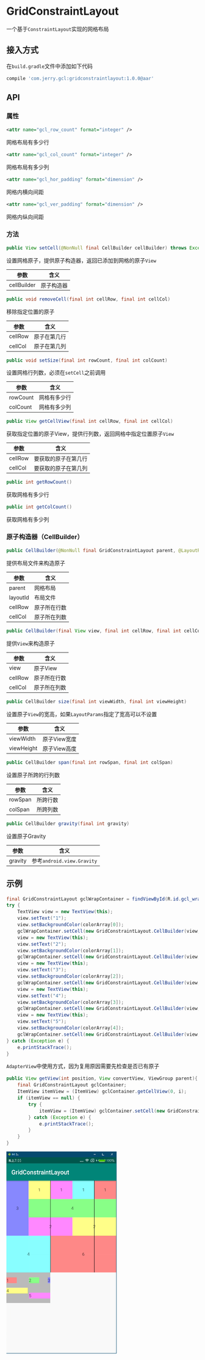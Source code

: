 

# GridConstraintLayout

一个基于`ConstraintLayout`实现的网格布局

## 接入方式

在`build.gradle`文件中添加如下代码

```groovy
compile 'com.jerry.gcl:gridconstraintlayout:1.0.0@aar'
```

## API

### 属性

```xml
<attr name="gcl_row_count" format="integer" />
```

网格布局有多少行

```xml
<attr name="gcl_col_count" format="integer" />
```

网格布局有多少列

```xml
<attr name="gcl_hor_padding" format="dimension" />
```

网格内横向间距

```xml
<attr name="gcl_ver_padding" format="dimension" />
```

网格内纵向间距

### 方法

```java
public View setCell(@NonNull final CellBuilder cellBuilder) throws Exception
```

设置网格原子，提供原子构造器，返回已添加到网格的原子`View`

| 参数        | 含义 |
| ---------- | ---------- |
| cellBuilder | 原子构造器 |

```java
public void removeCell(final int cellRow, final int cellCol)
```

移除指定位置的原子

| 参数    | 含义         |
| ------- | ------------ |
| cellRow | 原子在第几行 |
| cellCol | 原子在第几列 |

```java
public void setSize(final int rowCount, final int colCount)
```

设置网格行列数，必须在`setCell`之前调用

| 参数 | 含义         |
| -------- | ------------ |
| rowCount | 网格有多少行 |
| colCount | 网格有多少列 |

```java
public View getCellView(final int cellRow, final int cellCol)
```

获取指定位置的原子View，提供行列数，返回网格中指定位置原子`View`

| 参数 | 含义                 |
| -------------------- | -------------------- |
| cellRow | 要获取的原子在第几行 |
| cellCol | 要获取的原子在第几列 |

```java
public int getRowCount()
```

获取网格有多少行

```java
public int getColCount()
```

获取网格有多少列

### 原子构造器（CellBuilder）

```java
public CellBuilder(@NonNull final GridConstraintLayout parent, @LayoutRes final int layoutId, final int cellRow, final int cellCol) throws NullPointerException
```

提供布局文件来构造原子

| 参数     | 含义         |
| -------- | ------------ |
| parent   | 网格布局     |
| layoutId | 布局文件     |
| cellRow  | 原子所在行数 |
| cellCol  | 原子所在列数 |

```java
public CellBuilder(final View view, final int cellRow, final int cellCol) throws NullPointerException
```

提供`View`来构造原子

| 参数    | 含义         |
| ------- | ------------ |
| view    | 原子View     |
| cellRow | 原子所在行数 |
| cellCol | 原子所在列数 |

```java
public CellBuilder size(final int viewWidth, final int viewHeight)
```

设置原子`View`的宽高，如果`LayoutParams`指定了宽高可以不设置

| 参数       | 含义         |
| ---------- | ------------ |
| viewWidth  | 原子View宽度 |
| viewHeight | 原子View高度 |

```java
public CellBuilder span(final int rowSpan, final int colSpan)
```

设置原子所跨的行列数

| 参数    | 含义     |
| ------- | -------- |
| rowSpan | 所跨行数 |
| colSpan | 所跨列数 |

```java
public CellBuilder gravity(final int gravity)
```

设置原子Gravity

| 参数    | 含义                       |
| ------- | -------------------------- |
| gravity | 参考`android.view.Gravity` |

## 示例

```java
final GridConstraintLayout gclWrapContainer = findViewById(R.id.gcl_wrap_container);
try {
    TextView view = new TextView(this);
    view.setText("1");
    view.setBackgroundColor(colorArray[0]);
    gclWrapContainer.setCell(new GridConstraintLayout.CellBuilder(view, 0, 0).size(100, ConstraintSet.WRAP_CONTENT));
    view = new TextView(this);
    view.setText("2");
    view.setBackgroundColor(colorArray[1]);
    gclWrapContainer.setCell(new GridConstraintLayout.CellBuilder(view, 0, 2).size(100, ConstraintSet.WRAP_CONTENT));
    view = new TextView(this);
    view.setText("3");
    view.setBackgroundColor(colorArray[2]);
    gclWrapContainer.setCell(new GridConstraintLayout.CellBuilder(view, 0, 3).size(ConstraintSet.WRAP_CONTENT, ConstraintSet.WRAP_CONTENT).gravity(Gravity.RIGHT));
    view = new TextView(this);
    view.setText("4");
    view.setBackgroundColor(colorArray[3]);
    gclWrapContainer.setCell(new GridConstraintLayout.CellBuilder(view, 1, 0).size(210, ConstraintSet.WRAP_CONTENT).span(1, 2).gravity(Gravity.LEFT | Gravity.TOP));
    view = new TextView(this);
    view.setText("5");
    view.setBackgroundColor(colorArray[4]);
    gclWrapContainer.setCell(new GridConstraintLayout.CellBuilder(view, 1, 2).size(210, ConstraintSet.WRAP_CONTENT).span(1, 2));
} catch (Exception e) {
    e.printStackTrace();
}
```

`AdapterView`中使用方式，因为复用原因需要先检查是否已有原子

```java
public View getView(int position, View convertView, ViewGroup parent){
    final GridConstraintLayout gclContainer;
    ItemView itemView = (ItemView) gclContainer.getCellView(0, i);
    if (itemView == null) {
        try {
            itemView = (ItemView) gclContainer.setCell(new GridConstraintLayout.CellBuilder(new ItemView(context, 0, i).size(ConstraintSet.MATCH_CONSTRAINT, ConstraintSet.WRAP_CONTENT));
        } catch (Exception e) {
            e.printStackTrace();
        }
    }
}
```

![demo_img](https://github.com/Jerry-Mr-Xu/GridConstraintLayout/blob/master/screenshot/demo01.png?raw=true)

